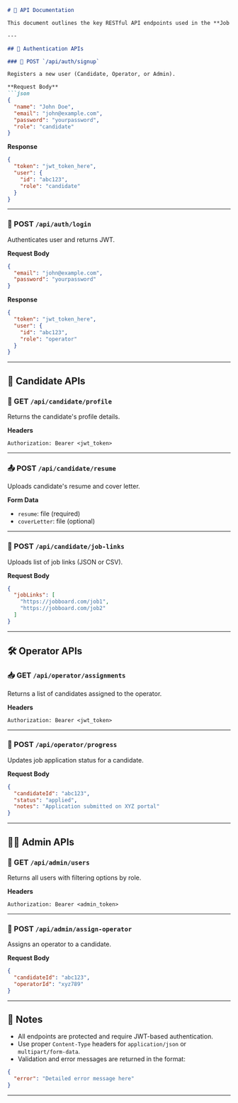 ```markdown
# 📘 API Documentation

This document outlines the key RESTful API endpoints used in the **Job Application Outsourcing Platform**.

---

## 🔐 Authentication APIs

### 📝 POST `/api/auth/signup`

Registers a new user (Candidate, Operator, or Admin).

**Request Body**
```json
{
  "name": "John Doe",
  "email": "john@example.com",
  "password": "yourpassword",
  "role": "candidate"
}
```

**Response**
```json
{
  "token": "jwt_token_here",
  "user": {
    "id": "abc123",
    "role": "candidate"
  }
}
```

---

### 🔑 POST `/api/auth/login`

Authenticates user and returns JWT.

**Request Body**
```json
{
  "email": "john@example.com",
  "password": "yourpassword"
}
```

**Response**
```json
{
  "token": "jwt_token_here",
  "user": {
    "id": "abc123",
    "role": "operator"
  }
}
```

---

## 👤 Candidate APIs

### 📄 GET `/api/candidate/profile`

Returns the candidate's profile details.

**Headers**
```
Authorization: Bearer <jwt_token>
```

---

### 📤 POST `/api/candidate/resume`

Uploads candidate's resume and cover letter.

**Form Data**
- `resume`: file (required)
- `coverLetter`: file (optional)

---

### 🔗 POST `/api/candidate/job-links`

Uploads list of job links (JSON or CSV).

**Request Body**
```json
{
  "jobLinks": [
    "https://jobboard.com/job1",
    "https://jobboard.com/job2"
  ]
}
```

---

## 🛠️ Operator APIs

### 📥 GET `/api/operator/assignments`

Returns a list of candidates assigned to the operator.

**Headers**
```
Authorization: Bearer <jwt_token>
```

---

### 📌 POST `/api/operator/progress`

Updates job application status for a candidate.

**Request Body**
```json
{
  "candidateId": "abc123",
  "status": "applied",
  "notes": "Application submitted on XYZ portal"
}
```

---

## 🧑‍💼 Admin APIs

### 👥 GET `/api/admin/users`

Returns all users with filtering options by role.

**Headers**
```
Authorization: Bearer <admin_token>
```

---

### 🔁 POST `/api/admin/assign-operator`

Assigns an operator to a candidate.

**Request Body**
```json
{
  "candidateId": "abc123",
  "operatorId": "xyz789"
}
```

---

## 📎 Notes

- All endpoints are protected and require JWT-based authentication.
- Use proper `Content-Type` headers for `application/json` or `multipart/form-data`.
- Validation and error messages are returned in the format:
```json
{
  "error": "Detailed error message here"
}
```

---
